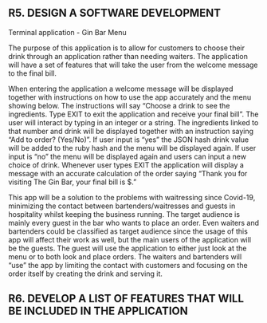 ## R5. DESIGN A SOFTWARE DEVELOPMENT 
Terminal application - Gin Bar Menu

The purpose of this application is to allow for customers to choose their drink through an application rather than needing waiters. The application will have a set of features that will take the user from the welcome message to the final bill. 

When entering the application a welcome message will be displayed together with instructions on how to use the app accurately and the menu showing below. 
The instructions will say “Choose a drink to see the ingredients. Type EXIT to exit the application and receive your final bill”. The user will interact by typing in an integer or a string.
The ingredients linked to that number and drink will be displayed together with an instruction saying “Add to order? (Yes/No)”. 
If user input is “yes” the JSON hash drink value will be added to the ruby hash and the menu will be displayed again. 
If user input is “no” the menu will be displayed again and users can input a new choice of drink.
Whenever user types EXIT the application will display a message with an accurate calculation of the order saying “Thank you for visiting The Gin Bar, your final bill is $.”

This app will be a solution to the problems with waitressing since Covid-19, minimizing the contact between bartenders/waitresses and guests in hospitality whilst keeping the business running. The target audience is mainly every guest in the bar who wants to place an order. Even waiters and bartenders could be classified as target audience since the usage of this app will affect their work as well, but the main users of the application will be the guests. The guest will use the application to either just look at the menu or to both look and place orders. The waiters and bartenders will “use” the app by limiting the contact with customers and focusing on the order itself by creating the drink and serving it. 

## R6. DEVELOP A LIST OF FEATURES THAT WILL BE INCLUDED IN THE APPLICATION
